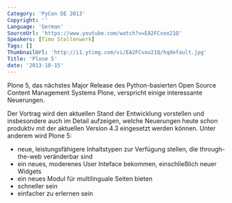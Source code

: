 ```yaml
---
Category: 'PyCon DE 2013'
Copyright: ''
Language: 'German'
SourceUrl: 'https://www.youtube.com/watch?v=EA2FCvoo21Q'
Speakers: [Timo Stollenwerk]
Tags: []
ThumbnailUrl: 'http://i1.ytimg.com/vi/EA2FCvoo21Q/hqdefault.jpg'
Title: 'Plone 5'
date: '2013-10-15'
---
```

Plone 5, das nächstes Major Release des Python-basierten Open Source Content Management Systems Plone, verspricht einige interessante Neuerungen.

Der Vortrag wird den aktuellen Stand der Entwicklung vorstellen und insbesondere auch im Detail aufzeigen, welche Neuerungen heute schon produktiv mit der aktuellen Version 4.3 eingesetzt werden können. Unter anderem wird Plone 5:

- neue, leistungsfähigere Inhaltstypen zur Verfügung stellen, die through-the-web veränderbar sind
- ein neues, moderenes User Inteface bekommen, einschließlich neuer Widgets
- ein neues Modul für multilinguale Seiten bieten
- schneller sein
- einfacher zu erlernen sein